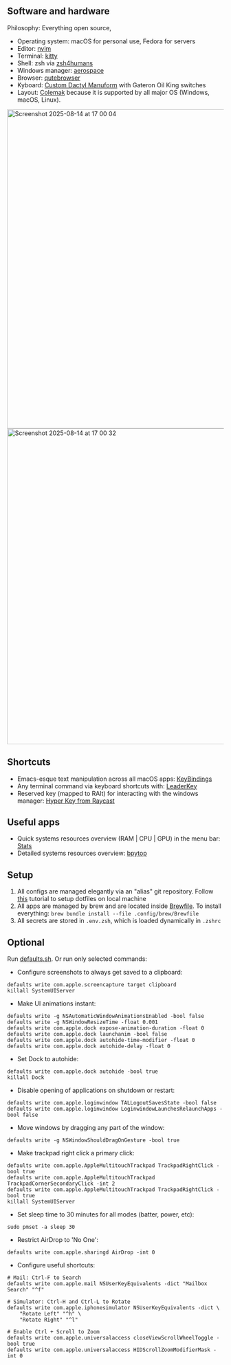 ## Software and hardware

Philosophy: Everything open source, 

- Operating system: macOS for personal use, Fedora for servers
- Editor: [nvim](https://github.com/neovim/neovim)
- Terminal: [kitty](https://github.com/kovidgoyal/kitty)
- Shell: zsh via [zsh4humans](https://github.com/romkatv/zsh4humans)
- Windows manager: [aerospace](https://github.com/nikitabobko/AeroSpace)
- Browser: [qutebrowser](https://github.com/qutebrowser/qutebrowser)
- Kyboard: [Custom Dactyl Manuform](https://cyboard.digital/products/custom-dactyl-manuform) with Gateron Oil King switches
- Layout: [Colemak](https://en.wikipedia.org/wiki/Colemak) because it is supported by all major OS (Windows, macOS, Linux).

<img width="1582" height="743" alt="Screenshot 2025-08-14 at 17 00 04" src="https://github.com/user-attachments/assets/a0952fc9-1b44-4b88-bebd-c7de42cf9c21" />
<img width="1569" height="735" alt="Screenshot 2025-08-14 at 17 00 32" src="https://github.com/user-attachments/assets/d4acef75-3106-4118-b4a1-bbc0b7ffd426" />

## Shortcuts

- Emacs-esque text manipulation across all macOS apps: [KeyBindings](https://github.com/ttscoff/KeyBindings) 
- Any terminal command via keyboard shortcuts with: [LeaderKey](https://github.com/mikker/LeaderKey.app)
- Reserved key (mapped to RAlt) for interacting with the windows manager: [Hyper Key from Raycast](https://manual.raycast.com/hyperkey)

## Useful apps

- Quick systems resources overview (RAM | CPU | GPU) in the menu bar: [Stats](https://github.com/exelban/stats) 
- Detailed systems resources overview: [bpytop](https://github.com/aristocratos/bpytop) 
  
## Setup

1. All configs are managed elegantly via an "alias" git repository. Follow [this](https://www.atlassian.com/git/tutorials/dotfiles) tutorial to setup dotfiles on local machine
2. All apps are managed by brew and are located inside [Brewfile](https://docs.brew.sh/Brew-Bundle-and-Brewfile). To install everything: `brew bundle install --file .config/brew/Brewfile`
3. All secrets are stored in `.env.zsh`, which is loaded dynamically in `.zshrc`

## Optional

Run [defaults.sh](.config/scripts/macos-shortcuts.sh). Or run only selected commands:

- Configure screenshots to always get saved to a clipboard:
```
defaults write com.apple.screencapture target clipboard
killall SystemUIServer
```

- Make UI animations instant:
```
defaults write -g NSAutomaticWindowAnimationsEnabled -bool false
defaults write -g NSWindowResizeTime -float 0.001
defaults write com.apple.dock expose-animation-duration -float 0
defaults write com.apple.dock launchanim -bool false
defaults write com.apple.dock autohide-time-modifier -float 0
defaults write com.apple.dock autohide-delay -float 0
```

- Set Dock to autohide:
```
defaults write com.apple.dock autohide -bool true
killall Dock
```

- Disable opening of applications on shutdown or restart:
```
defaults write com.apple.loginwindow TALLogoutSavesState -bool false
defaults write com.apple.loginwindow LoginwindowLaunchesRelaunchApps -bool false
```

- Move windows by dragging any part of the window:
```
defaults write -g NSWindowShouldDragOnGesture -bool true
```

- Make trackpad right click a primary click:
```
defaults write com.apple.AppleMultitouchTrackpad TrackpadRightClick -bool true
defaults write com.apple.AppleMultitouchTrackpad TrackpadCornerSecondaryClick -int 2
defaults write com.apple.AppleMultitouchTrackpad TrackpadRightClick -bool true
killall SystemUIServer
```

- Set sleep time to 30 minutes for all modes (batter, power, etc):
```
sudo pmset -a sleep 30
```

- Restrict AirDrop to 'No One':
```
defaults write com.apple.sharingd AirDrop -int 0
```

- Configure useful shortcuts:
```
# Mail: Ctrl-F to Search
defaults write com.apple.mail NSUserKeyEquivalents -dict "Mailbox Search" "^f"

# Simulator: Ctrl-H and Ctrl-L to Rotate
defaults write com.apple.iphonesimulator NSUserKeyEquivalents -dict \
    "Rotate Left" "^h" \
    "Rotate Right" "^l"

# Enable Ctrl + Scroll to Zoom
defaults write com.apple.universalaccess closeViewScrollWheelToggle -bool true
defaults write com.apple.universalaccess HIDScrollZoomModifierMask -int 0
```
